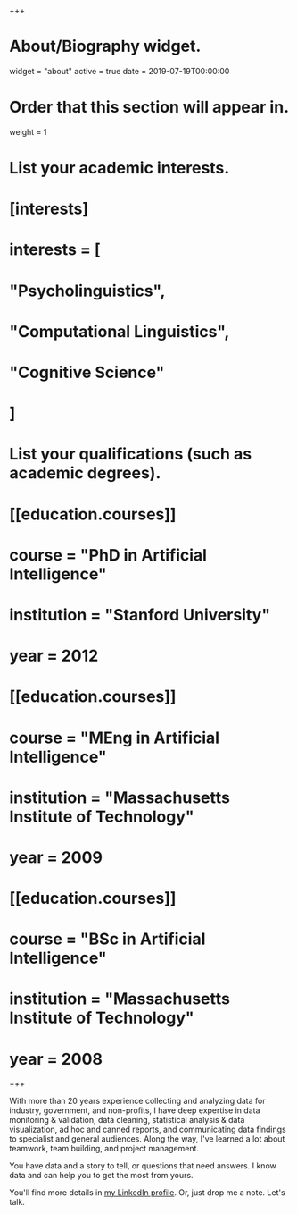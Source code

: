 +++
# About/Biography widget.
widget = "about"
active = true
date = 2019-07-19T00:00:00

# Order that this section will appear in.
weight = 1

# List your academic interests.
# [interests]
# interests = [
#   "Psycholinguistics",
#   "Computational Linguistics",
#   "Cognitive Science"
# ]

# List your qualifications (such as academic degrees).
# [[education.courses]]
#  course = "PhD in Artificial Intelligence"
#  institution = "Stanford University"
#  year = 2012

# [[education.courses]]
#  course = "MEng in Artificial Intelligence"
#  institution = "Massachusetts Institute of Technology"
#  year = 2009

# [[education.courses]]
#  course = "BSc in Artificial Intelligence"
#  institution = "Massachusetts Institute of Technology"
#  year = 2008

+++

With more than 20 years experience collecting and analyzing data for industry, government, and non-profits, I have deep expertise in data monitoring & validation, data cleaning, statistical analysis & data visualization, ad hoc and canned reports, and communicating data findings to specialist and general audiences. Along the way, I've learned a lot about teamwork, team building, and project management.

You have data and a story to tell, or questions that need answers. I know data and can help you to get the most from yours. 

You'll find more details in [my LinkedIn profile](https://www.linkedin.com/in/davebraze/). Or, just drop me a note. Let's talk.
